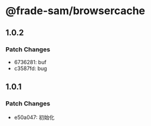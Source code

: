 # @frade-sam/browsercache

## 1.0.2

### Patch Changes

- 6736281: buf
- c3587fd: bug

## 1.0.1

### Patch Changes

- e50a047: 初始化
